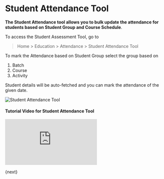 <!-- add-breadcrumbs -->
# Student Attendance Tool

**The Student Attendance tool allows you to bulk update the attendance for students based on Student Group and Course Schedule**.

To access the Student Assessment Tool, go to 

> Home > Education > Attendance > Student Attendance Tool

To mark the Attendance based on Student Group select the group based on

1. Batch
2. Course
3. Activity

Student details will be auto-fetched and you can mark the attendance of the given date.

![Student Attendance Tool](/docs/assets/img/education/education-student-attendance-tool.gif)

#### Tutorial Video for Student Attendance Tool



<div>
  <div class='embed-container'>
    <iframe src='https://www.youtube.com/embed//j9pgkPuyiaI?start=63' frameborder='0' allowfullscreen>
    </iframe>
  </div>
</div>

{next}